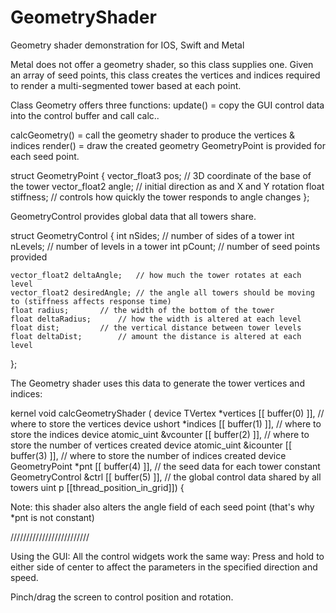 # GeometryShader
Geometry shader demonstration for IOS, Swift and Metal

Metal does not offer a geometry shader, so this class supplies one.
Given an array of seed points, this class creates the vertices and indices required to render a
multi-segmented tower based at each point.

Class Geometry offers three functions:
update() = copy the GUI control data into the control buffer and call calc..

calcGeometry() = call the geometry shader to produce the vertices & indices
render() = draw the created geometry
GeometryPoint is provided for each seed point. 

struct GeometryPoint {
    vector_float3 pos;	 // 3D coordinate of the base of the tower
    vector_float2 angle; // initial direction as and X and Y rotation
    float stiffness;     // controls how quickly the tower responds to angle changes
};

GeometryControl provides global data that all towers share.

struct GeometryControl {
    int nSides;			// number of sides of a tower
    int nLevels;		// number of levels in a tower
    int pCount;			// number of seed points provided
    
    vector_float2 deltaAngle;	// how much the tower rotates at each level
    vector_float2 desiredAngle; // the angle all towers should be moving to (stiffness affects response time)
    float radius;		// the width of the bottom of the tower
    float deltaRadius;		// how the width is altered at each level
    float dist;			// the vertical distance between tower levels
    float deltaDist;		// amount the distance is altered at each level
};

The Geometry shader uses this data to generate the tower vertices and indices:

kernel void calcGeometryShader
(
 device TVertex *vertices       [[ buffer(0) ]], // where to store the vertices
 device ushort *indices         [[ buffer(1) ]], // where to store the indices
 device atomic_uint &vcounter   [[ buffer(2) ]], // where to store the number of vertices created
 device atomic_uint &icounter   [[ buffer(3) ]], // where to store the number of indices created
 device GeometryPoint *pnt      [[ buffer(4) ]], // the seed data for each tower
 constant GeometryControl &ctrl [[ buffer(5) ]], // the global control data shared by all towers
 uint p [[thread_position_in_grid]])
{

Note: this shader also alters the angle field of each seed point (that's why *pnt is not constant)
 
/////////////////////////

Using the GUI:
All the control widgets work the same way:
Press and hold to either side of center to affect the parameters in the specified direction and speed.

Pinch/drag the screen to control position and rotation.



